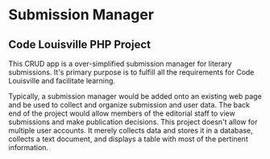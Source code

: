 # Submission Manager
## Code Louisville PHP Project

This CRUD app is a over-simplified submission manager for literary submissions. It's primary purpose is to fulfill all the requirements for Code Louisville and facilitate learning. 

Typically, a submission manager would be added onto an existing web page and be used to collect and organize submission and user data. The back end of the project would allow members of the editorial staff to view submissions and make publication decisions. This project doesn't allow for multiple user accounts. It merely collects data and stores it in a database, collects a text document, and displays a table with most of the pertinent information.